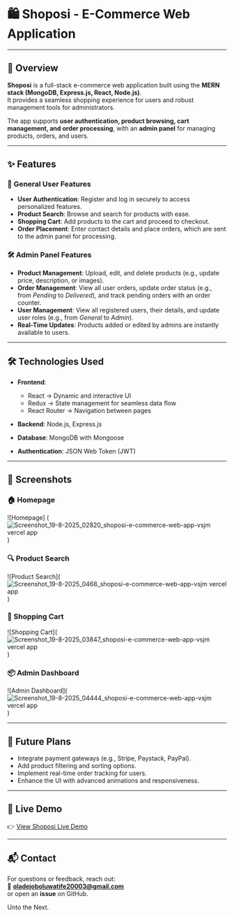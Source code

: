 # 🛍️ Shoposi - E-Commerce Web Application  

---

## 📖 Overview  
**Shoposi** is a full-stack e-commerce web application built using the **MERN stack (MongoDB, Express.js, React, Node.js)**.  
It provides a seamless shopping experience for users and robust management tools for administrators.  

The app supports **user authentication, product browsing, cart management, and order processing**, with an **admin panel** for managing products, orders, and users.  

---

## ✨ Features  

### 👤 General User Features  
- **User Authentication**: Register and log in securely to access personalized features.  
- **Product Search**: Browse and search for products with ease.  
- **Shopping Cart**: Add products to the cart and proceed to checkout.  
- **Order Placement**: Enter contact details and place orders, which are sent to the admin panel for processing.  

### 🛠️ Admin Panel Features  
- **Product Management**: Upload, edit, and delete products (e.g., update price, description, or images).  
- **Order Management**: View all user orders, update order status (e.g., from *Pending* to *Delivered*), and track pending orders with an order counter.  
- **User Management**: View all registered users, their details, and update user roles (e.g., from *General* to *Admin*).  
- **Real-Time Updates**: Products added or edited by admins are instantly available to users.  

---

## 🛠️ Technologies Used  

- **Frontend**:  
  - React → Dynamic and interactive UI  
  - Redux → State management for seamless data flow  
  - React Router → Navigation between pages  

- **Backend**: Node.js, Express.js  
- **Database**: MongoDB with Mongoose  
- **Authentication**: JSON Web Token (JWT)  

---

## 📸 Screenshots  

### 🏠 Homepage  
![Homepage] ( ![Screenshot_19-8-2025_02820_shoposi-e-commerce-web-app-vsjm vercel app](https://github.com/user-attachments/assets/66b9afcb-6d73-4e6f-91fa-25279f12d234)
 )

### 🔍 Product Search  
![Product Search](![Screenshot_19-8-2025_0468_shoposi-e-commerce-web-app-vsjm vercel app](https://github.com/user-attachments/assets/65d124e3-fcfd-47b5-8b1c-a3f34e0e7650)
  )  

### 🛒 Shopping Cart  
![Shopping Cart]( ![Screenshot_19-8-2025_03847_shoposi-e-commerce-web-app-vsjm vercel app](https://github.com/user-attachments/assets/7abf6925-2232-4f32-931d-fb5cbc6165fe)
 )  

### 📦 Admin Dashboard  
![Admin Dashboard]( ![Screenshot_19-8-2025_04444_shoposi-e-commerce-web-app-vsjm vercel app](https://github.com/user-attachments/assets/46e1d0b2-ce17-4168-84a8-20bd2642c5ed)
 )  

---

## 🔮 Future Plans  

- Integrate payment gateways (e.g., Stripe, Paystack, PayPal).  
- Add product filtering and sorting options.  
- Implement real-time order tracking for users.  
- Enhance the UI with advanced animations and responsiveness.  

---

## 🚀 Live Demo  
👉 [View Shoposi Live Demo](https://shoposi-e-commerce-web-app-vsjm.vercel.app)  

---

## 📬 Contact  
For questions or feedback, reach out:  
📧 **oladejoboluwatife20003@gmail.com**  
or open an **issue** on GitHub.  

Unto the Next.
